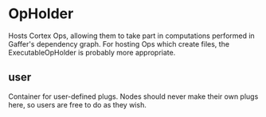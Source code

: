# OpHolder

Hosts Cortex Ops, allowing them to take part
in computations performed in Gaffer's dependency
graph. For hosting Ops which create files, the
ExecutableOpHolder is probably more appropriate.

## user

 Container for user-defined plugs. Nodes
should never make their own plugs here,
so users are free to do as they wish.

